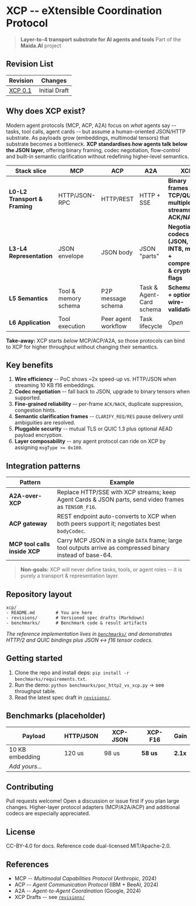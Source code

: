 # XCP -- eXtensible Coordination Protocol

> **Layer-to-4 transport substrate for AI agents and tools**
> Part of the **Maida.AI** project

## Revision List

| Revision | Changes |
| -------- | ------- |
| [XCP 0.1](revisions/xcp-v0.1.md) | Initial Draft |


## Why does XCP exist?

Modern agent protocols (MCP, ACP, A2A) focus on *what* agents say -- tasks, tool calls, agent cards -- but assume a human-oriented JSON/HTTP substrate. As payloads grow (embeddings, multimodal tensors) that substrate becomes a bottleneck. **XCP standardises *how* agents talk below the JSON layer**, offering binary framing, codec negotiation, flow-control and built-in semantic clarification without redefining higher-level semantics.

| Stack slice                   | MCP                  | ACP                 | A2A                      | **XCP**                                                                     |
| ----------------------------- | -------------------- | ------------------- | ------------------------ | --------------------------------------------------------------------------- |
| **L0-L2 Transport & Framing** | HTTP/JSON-RPC        | HTTP/REST           | HTTP + SSE               | **Binary frames over TCP/QUIC; multiplexed streams; ACK/NACK**              |
| **L3-L4 Representation**      | JSON envelope        | JSON body           | JSON "parts"             | **Negotiable codecs (JSON, f16, INT8, mixed) + compression & crypto flags** |
| **L5 Semantics**              | Tool & memory schema | P2P message schema  | Task & Agent-Card schema | **Schema IDs + optional wire-validation**                                   |
| **L6 Application**            | Tool execution       | Peer agent workflow | Task lifecycle           | *Open*                                                                      |

**Take-away:** XCP starts *below* MCP/ACP/A2A, so those protocols can bind to XCP for higher throughput without changing their semantics.

## Key benefits

1. **Wire efficiency** -- PoC shows \~2x speed-up vs. HTTP/JSON when streaming 10 KB f16 embeddings.
2. **Codec negotiation** -- fall back to JSON, upgrade to binary tensors when supported.
3. **Fine-grained reliability** -- per-frame `ACK/NACK`, duplicate suppression, congestion hints.
4. **Semantic clarification frames** -- `CLARIFY_REQ/RES` pause delivery until ambiguities are resolved.
5. **Pluggable security** -- mutual TLS or QUIC 1.3 plus optional AEAD payload encryption.
6. **Layer composability** -- any agent protocol can ride on XCP by assigning `msgType >= 0x100`.


## Integration patterns

| Pattern                       | Example                                                                                                     |
| ----------------------------- | ----------------------------------------------------------------------------------------------------------- |
| **A2A-over-XCP**              | Replace HTTP/SSE with XCP streams; keep Agent Cards & JSON parts, send video frames as `TENSOR_F16`.        |
| **ACP gateway**               | REST endpoint auto-converts to XCP when both peers support it; negotiates best `bodyCodec`.                 |
| **MCP tool calls inside XCP** | Carry MCP JSON in a single `DATA` frame; large tool outputs arrive as compressed binary instead of base-64. |

> **Non-goals:** XCP will never define tasks, tools, or agent roles -- it is purely a transport & representation layer.


## Repository layout

```
xcp/
- README.md        # You are here
- revisions/       # Versioned spec drafts (Markdown)
- benchmarks/      # Benchmark code & result artifacts
```

*The reference implementation lives in [`benchmarks/`](benchmarks/) and demonstrates HTTP/2 and QUIC bindings plus JSON <-> f16 tensor codecs.*


## Getting started

1. Clone the repo and install deps: `pip install -r benchmarks/requirements.txt`.
2. Run the demo: `python benchmarks/poc_http2_vs_xcp.py` -> see throughput table.
3. Read the latest spec draft in [`revisions/`](revisions/).


## Benchmarks (placeholder)

| Payload         | HTTP/JSON | XCP-JSON | XCP-F16   | Gain     |
| --------------- | --------- | -------- | --------- | -------- |
| 10 KB embedding | 120 us    | 98 us    | **58 us** | **2.1x** |
| *Add yours...*  |           |          |           |          |


## Contributing

Pull requests welcome!  Open a discussion or issue first if you plan large changes.  Higher-layer protocol adapters (MCP/A2A/ACP) and additional codecs are especially appreciated.


## License

CC-BY-4.0 for docs.  Reference code dual-licensed MIT/Apache-2.0.


## References

* MCP -- *Multimodal Capabilities Protocol* (Anthropic, 2024)
* ACP -- *Agent Communication Protocol* (IBM + BeeAI, 2024)
* A2A -- *Agent-to-Agent Coordination* (Google, 2024)
* XCP Drafts -- see [`revisions/`](revisions/)
